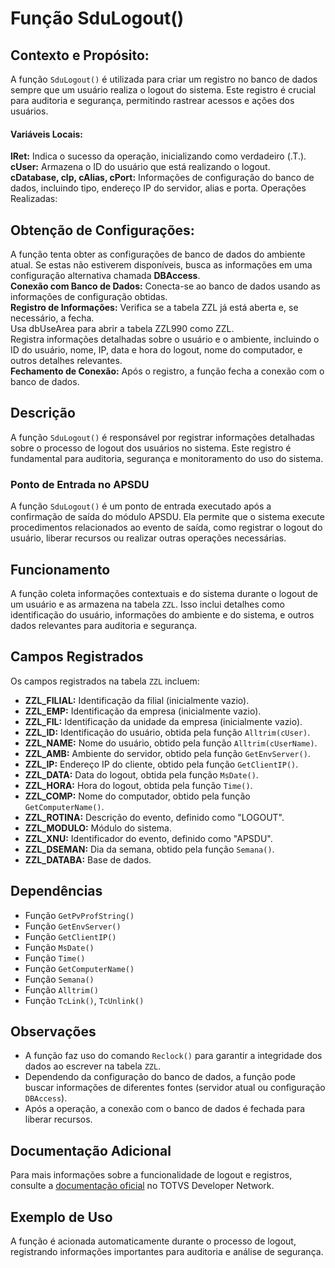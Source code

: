 # Função SduLogout()

## Contexto e Propósito:

A função `SduLogout()` é utilizada para criar um registro no banco de dados sempre que um usuário realiza o logout do sistema. Este registro é crucial para auditoria e segurança, permitindo rastrear acessos e ações dos usuários.

#### Variáveis Locais:

**lRet:** Indica o sucesso da operação, inicializando como verdadeiro (.T.).\
**cUser:** Armazena o ID do usuário que está realizando o logout.\
**cDatabase, cIp, cAlias, cPort:** Informações de configuração do banco de dados, incluindo tipo, endereço IP do servidor, alias e porta.
Operações Realizadas:

## Obtenção de Configurações: 
A função tenta obter as configurações de banco de dados do ambiente atual. Se estas não estiverem disponíveis, busca as informações em uma configuração alternativa chamada **DBAccess**.\
**Conexão com Banco de Dados:** Conecta-se ao banco de dados usando as informações de configuração obtidas.\
**Registro de Informações:**
Verifica se a tabela ZZL já está aberta e, se necessário, a fecha.\
Usa dbUseArea para abrir a tabela ZZL990 como ZZL.\
Registra informações detalhadas sobre o usuário e o ambiente, incluindo o ID do usuário, nome, IP, data e hora do logout, nome do computador, e outros detalhes relevantes.\
**Fechamento de Conexão:** Após o registro, a função fecha a conexão com o banco de dados.

## Descrição
A função `SduLogout()` é responsável por registrar informações detalhadas sobre o processo de logout dos usuários no sistema. Este registro é fundamental para auditoria, segurança e monitoramento do uso do sistema.

### Ponto de Entrada no APSDU
A função `SduLogout()` é um ponto de entrada executado após a confirmação de saída do módulo APSDU. Ela permite que o sistema execute procedimentos relacionados ao evento de saída, como registrar o logout do usuário, liberar recursos ou realizar outras operações necessárias.

## Funcionamento
A função coleta informações contextuais e do sistema durante o logout de um usuário e as armazena na tabela `ZZL`. Isso inclui detalhes como identificação do usuário, informações do ambiente e do sistema, e outros dados relevantes para auditoria e segurança.

## Campos Registrados
Os campos registrados na tabela `ZZL` incluem:

- **ZZL_FILIAL:** Identificação da filial (inicialmente vazio).
- **ZZL_EMP:** Identificação da empresa (inicialmente vazio).
- **ZZL_FIL:** Identificação da unidade da empresa (inicialmente vazio).
- **ZZL_ID:** Identificação do usuário, obtida pela função `Alltrim(cUser)`.
- **ZZL_NAME:** Nome do usuário, obtido pela função `Alltrim(cUserName)`.
- **ZZL_AMB:** Ambiente do servidor, obtido pela função `GetEnvServer()`.
- **ZZL_IP:** Endereço IP do cliente, obtido pela função `GetClientIP()`.
- **ZZL_DATA:** Data do logout, obtida pela função `MsDate()`.
- **ZZL_HORA:** Hora do logout, obtida pela função `Time()`.
- **ZZL_COMP:** Nome do computador, obtido pela função `GetComputerName()`.
- **ZZL_ROTINA:** Descrição do evento, definido como "LOGOUT".
- **ZZL_MODULO:** Módulo do sistema.
- **ZZL_XNU:** Identificador do evento, definido como "APSDU".
- **ZZL_DSEMAN:** Dia da semana, obtido pela função `Semana()`.
- **ZZL_DATABA:** Base de dados.

## Dependências
- Função `GetPvProfString()`
- Função `GetEnvServer()`
- Função `GetClientIP()`
- Função `MsDate()`
- Função `Time()`
- Função `GetComputerName()`
- Função `Semana()`
- Função `Alltrim()`
- Função `TcLink()`, `TcUnlink()`

## Observações
- A função faz uso do comando `Reclock()` para garantir a integridade dos dados ao escrever na tabela `ZZL`.
- Dependendo da configuração do banco de dados, a função pode buscar informações de diferentes fontes (servidor atual ou configuração `DBAccess`).
- Após a operação, a conexão com o banco de dados é fechada para liberar recursos.

## Documentação Adicional
Para mais informações sobre a funcionalidade de logout e registros, consulte a [documentação oficial](https://tdn.totvs.com/pages/releaseview.action?pageId=6815201) no TOTVS Developer Network.

## Exemplo de Uso
A função é acionada automaticamente durante o processo de logout, registrando informações importantes para auditoria e análise de segurança.